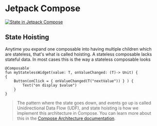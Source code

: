 # Jetpack Compose

[![State in Jetpack Compose](https://img.youtube.com/vi/PMMY23F0CFg/0.jpg)](https://www.youtube.com/watch?v=PMMY23F0CFg)


## State Hoisting

Anytime you expand one composable into having multiple children which are stateless, that's what is called hoisting. A stateless composable lacks stateful data. In most cases this is the way a stateless composable looks

```
@Composable
fun myStatelessWidget(value: T, onValueChanged: (T)-> Unit) {
{
	Button(onClick = { onValueChanged(T("nextValue")) } ) {
		Text("on display $value")
	}	
}
```


> The pattern where the state goes down, and events go up is called Unidirectional Data Flow (UDF), and state hoisting is how we implement this architecture in Compose. You can learn more about this in the [Compose Architecture documentation](https://developer.android.com/jetpack/compose/architecture#udf-compose).


